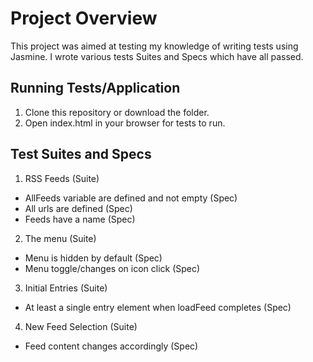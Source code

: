 # Project Overview

This project was aimed at testing my knowledge of writing tests using Jasmine. I wrote various tests Suites and Specs which have all passed.

## Running Tests/Application

1. Clone this repository or download the folder.
2. Open index.html in your browser for tests to run.

## Test Suites and Specs

1) RSS Feeds (Suite)
- AllFeeds variable are defined and not empty (Spec)
- All urls are defined (Spec)
- Feeds have a name (Spec)
2) The menu (Suite)
- Menu is hidden by default (Spec)
- Menu toggle/changes on icon click (Spec)
3) Initial Entries (Suite)
- At least a single entry element when loadFeed completes (Spec)
4) New Feed Selection (Suite)
- Feed content changes accordingly (Spec)